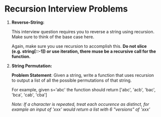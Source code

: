 # Recursion Interview Problems

1. **Reverse-String:**

    This interview question requires you to reverse a string using recursion. Make sure to think of the base case here.

    Again, make sure you use recursion to accomplish this. **Do not slice (e.g. string[::-1]) or use iteration, there muse be a recursive call for the function.**

2. **String Permutation:**

   **Problem Statement**: Given a string, write a function that uses recursion to output a list of all the possible permutations of that string.

   For example, given s='abc' the function should return ['abc', 'acb', 'bac', 'bca', 'cab', 'cba']

   *Note: If a character is repeated, treat each occurence as distinct, for example an input of 'xxx' would return a list with 6 "versions" of 'xxx'*
